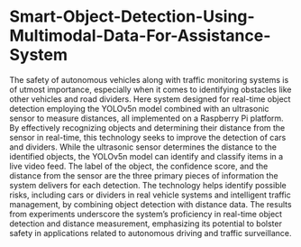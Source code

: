 # Smart-Object-Detection-Using-Multimodal-Data-For-Assistance-System
The safety of autonomous vehicles along with traffic monitoring systems is of utmost importance, especially when it comes to identifying obstacles like other vehicles and road dividers. Here system designed for real-time object detection employing the YOLOv5n model combined with an ultrasonic sensor to measure distances, all implemented on a Raspberry Pi platform. By effectively recognizing objects and determining their distance from the sensor in real-time, this technology seeks to improve the detection of cars and dividers. While the ultrasonic sensor determines the distance to the identified objects, the YOLOv5n model can identify and classify items in a live video feed. The label of the object, the confidence score, and the distance from the sensor are the three primary pieces of information the system delivers for each detection. The technology helps identify possible risks, including cars or dividers in real vehicle systems and intelligent traffic management, by combining object detection with distance data. The results from experiments underscore the system’s proficiency in real-time object detection and distance measurement, emphasizing its potential to bolster safety in applications related to autonomous driving and traffic surveillance.

